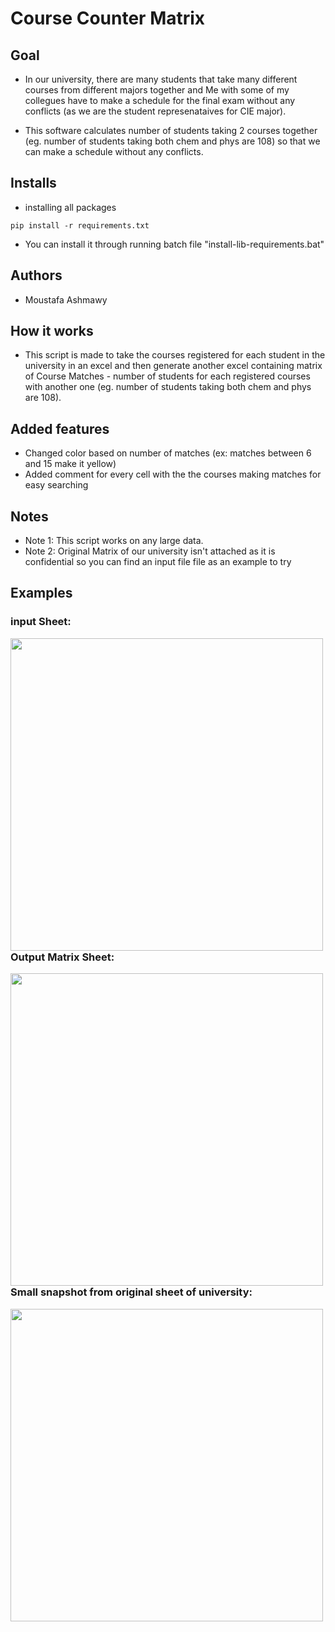 # Course Counter Matrix

## Goal
- In our university, there are many students that take many different courses from different majors together and Me with some of my collegues have to make a schedule for the final exam without any conflicts (as we are the student represenataives for CIE major).

- This software calculates number of students taking 2 courses together (eg. number of students taking both chem and phys are 108) so that we can make a schedule without any conflicts.

## Installs
- installing all packages
```
pip install -r requirements.txt
```
- You can install it through running batch file "install-lib-requirements.bat"



## Authors
- Moustafa Ashmawy

## How it works
- This script is made to take the courses registered for each student in the university in an excel and then generate another excel containing matrix of Course Matches - number of students for each registered  courses with another one (eg. number of students taking both chem and phys are 108).


## Added features

- Changed color based on number of matches (ex: matches between 6 and 15 make it yellow) 
- Added comment for every cell with the the courses making matches for easy searching 



## Notes
- Note 1: This script works on any large data.
- Note 2: Original Matrix of our university isn't attached as it is confidential so you can find an input file file as an example to try


## Examples

### input Sheet:

<img align="left" width="500px" src="https://i.ibb.co/jZ4Tjr5/Screenshot-92.png" /></br></br></br></br></br></br></br></br></br></br></br>

### Output Matrix Sheet:

<img align="left" width="500px" src="https://i.ibb.co/wSGqr6P/Screenshot-96.png" /></br></br></br></br></br></br></br></br></br></br></br>

### Small snapshot from original sheet of university:

<img align="left" width="500px" src="https://i.ibb.co/P9cDzPC/Screenshot-93.png" /></br></br></br></br></br></br></br></br></br></br></br>

